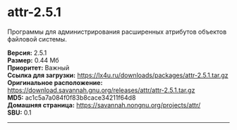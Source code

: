 # attr-2.5.1
Программы для администрирования расширенных атрибутов объектов файловой системы.

**Версия:** 2.5.1<br />
**Размер:** 0.44 Мб<br />
**Приоритет:** Важный<br />
**Ссылка для загрузки:** https://lx4u.ru/downloads/packages/attr-2.5.1.tar.gz<br />
**Оригинальное расположение:** https://download.savannah.gnu.org/releases/attr/attr-2.5.1.tar.gz<br/>
**MD5:** ac1c5a7a084f0f83b8cace34211f64d8<br />
**Домашняя страница:** https://savannah.nongnu.org/projects/attr/
<br />**SBU:** 0.1

***
